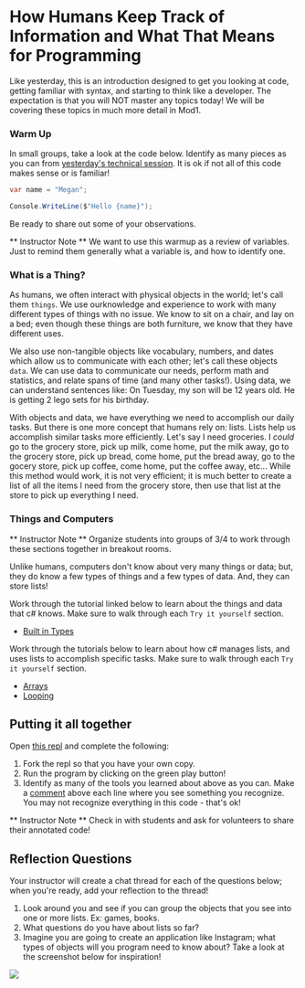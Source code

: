 # How Humans Keep Track of Information and What That Means for Programming

Like yesterday, this is an introduction designed to get you looking at code, getting familiar with syntax, and starting to think like a developer.  The expectation is that you will NOT master any topics today! We will be covering these topics in much more detail in Mod1.

### Warm Up

In small groups, take a look at the code below.  Identify as many pieces as you can from [yesterday's technical session](/Mod0/TechnicalDay1.md).  It is ok if not all of this code makes sense or is familiar!

```c#
var name = "Megan";

Console.WriteLine($"Hello {name}");
```

Be ready to share out some of your observations.

** Instructor Note ** We want to use this warmup as a review of variables.  Just to remind them generally what a variable is, and how to identify one.

### What is a Thing?

As humans, we often interact with physical objects in the world; let's call them `things`.  We use ourknowledge and experience to work with many different types of things with no issue.  We know to sit on a chair, and lay on a bed; even though these things are both furniture, we know that they have different uses.

We also use non-tangible objects like vocabulary, numbers, and dates which allow us to communicate with each other; let's call these objects `data`.  We can use data to communicate our needs, perform math and statistics, and relate spans of time (and many other tasks!). Using data, we can understand sentences like: On Tuesday, my son will be 12 years old. He is getting 2 lego sets for his birthday.

With objects and data, we have everything we need to accomplish our daily tasks.  But there is one more concept that humans rely on: lists. Lists help us accomplish similar tasks more efficiently.  Let's say I need groceries.  I _could_ go to the grocery store, pick up milk, come home, put the milk away, go to the grocery store, pick up bread, come home, put the bread away, go to the gocery store, pick up coffee, come home, put the coffee away, etc...  While this method would work, it is not very efficient; it is much better to create a list of all the items I need from the grocery store, then use that list at the store to pick up everything I need.


### Things and Computers

** Instructor Note **  Organize students into groups of 3/4 to work through these sections together in breakout rooms.

Unlike humans, computers don't know about very many things or data; but, they do know a few types of things and a few types of data. And, they can store lists!

Work through the tutorial linked below to learn about the things and data that c# knows.  Make sure to walk through each `Try it yourself` section.
* [Built in Types](https://www.w3schools.com/cs/cs_data_types.php)

Work through the tutorials below to learn about how c# manages lists, and uses lists to accomplish specific tasks. Make sure to walk through each `Try it yourself` section.
* [Arrays](https://www.w3schools.com/cs/cs_arrays.php)
* [Looping](https://www.w3schools.com/cs/cs_arrays_loop.php)

## Putting it all together

Open [this repl](https://replit.com/@MeganMcMahon1/WorkingWithLists#main.cs) and complete the following:
1. Fork the repl so that you have your own copy.
2. Run the program by clicking on the green play button!
3. Identify as many of the tools you learned about above as you can.  Make a [comment](https://www.w3schools.com/cs/cs_comments.php) above each line where you see something you recognize. You may not recognize everything in this code - that's ok!

** Instructor Note ** Check in with students and ask for volunteers to share their annotated code!

## Reflection Questions
Your instructor will create a chat thread for each of the questions below; when you're ready, add your reflection to the thread!
1. Look around you and see if you can group the objects that you see into one or more lists.  Ex: games, books.
2. What questions do you have about lists so far?
3. Imagine you are going to create an application like Instagram; what types of objects will you program need to know about? Take a look at the screenshot below for inspiration!

![](/Mod0/instagram.png)
